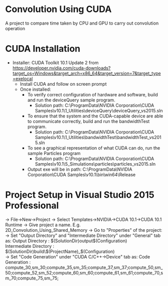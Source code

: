 # Convolution Using CUDA
A project to compare time taken by CPU and GPU to carry out convolution operation

# CUDA Installation
* Installer: CUDA Toolkit 10.1 Update 2 from https://developer.nvidia.com/cuda-downloads?target_os=Windows&target_arch=x86_64&target_version=7&target_type=exelocal
   * Install CUDA and follow on screen prompt
   * Once installed:
      * To verify correct configuration of hardware and software, build and run the deviceQuery sample program.
         * Solution path: C:\ProgramData\NVIDIA Corporation\CUDA Samples\v10.1\1_Utilities\deviceQuery\deviceQuery_vs2015.sln
      * To ensure that the system and the CUDA-capable device are able to communicate correctly, build and run the bandwidthTest program.
         * Solution path: C:\ProgramData\NVIDIA Corporation\CUDA Samples\v10.1\1_Utilities\bandwidthTest\bandwidthTest_vs2015.sln
      * To see a graphical representation of what CUDA can do, run the sample Particles program	
         * Solution path: C:\ProgramData\NVIDIA Corporation\CUDA Samples\v10.1\5_Simulations\particles\particles_vs2015.sln
      * Output exe will be in path: C:\ProgramData\NVIDIA Corporation\CUDA Samples\v10.1\bin\win64\Release
    
# Project Setup in Visual Studio 2015 Professional
-> File->New->Project
-> Select Templates->NVIDIA->CUDA 10.1->CUDA 10.1 Runtime
-> Give project a name. E.g. 2D_Convolution_Using_Shared_Memory
-> Go to "Properties" of the project:
	-> Set "Output Directory" and "Intermediate Directory" under "General" tab as:
		Output Directory : $(SolutionDir)output\$(Configuration)\
		Intermediate Directory : $(SolutionDir)build\$(ProjectName)_$(Configuration)\
	-> Set "Code Generation" under "CUDA C/C++->Device" tab as:
		Code Generation : compute_30,sm_30;compute_35,sm_35;compute_37,sm_37;compute_50,sm_50;compute_52,sm_52;compute_60,sm_60;compute_61,sm_61;compute_70,sm_70;compute_75,sm_75;
